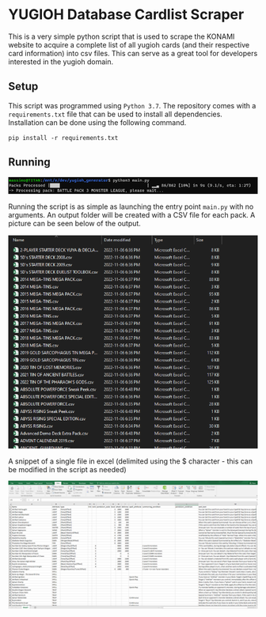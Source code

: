 # YUGIOH Database Cardlist Scraper
This is a very simple python script that is used to scrape the KONAMI website to acquire a complete list of all yugioh cards (and their respective card information) into csv files. This can serve as a great tool for developers interested in the yugioh domain.

## Setup

This script was programmed using `Python 3.7`. The repository comes with a `requirements.txt` file that can be used to install all dependencies. Installation can be done using the following command.

```
pip install -r requirements.txt
```

## Running

![](./img/progress_bar.PNG)

Running the script is as simple as launching the entry point `main.py` with no arguments. An output folder will be created with a CSV file for each pack. A picture can be seen below of the output.

![](./img/csv_files.PNG)

A snippet of a single file in excel (delimited using the $ character - this can be modified in the script as needed)

![](./img/excel_output.PNG)
